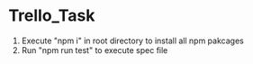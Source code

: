 # Trello_Task

1. Execute "npm i" in root directory to install all npm pakcages
2. Run "npm run test" to execute spec file